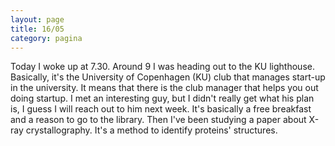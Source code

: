 ```yaml
--- 
layout: page
title: 16/05
category: pagina
---
```


Today I woke up at 7.30. Around 9 I was heading out to the KU lighthouse.
Basically, it's the University of Copenhagen (KU) club that manages start-up in
the university. It means that there is the club manager that helps you out doing
startup. I met an interesting guy, but I didn't really get what his plan is, I
guess I will reach out to him next week. It's basically a free breakfast and a
reason to go to the library.
Then I've been studying a paper about X-ray crystallography. It's a method to
identify proteins' structures.
